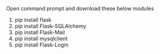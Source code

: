 Open command prompt and download these below modules
1. pip install flask
2. pip install Flask-SQLAlchemy
3. pip install Flask-Mail
4. pip install mysqlclient
5. pip install Flask-Login
